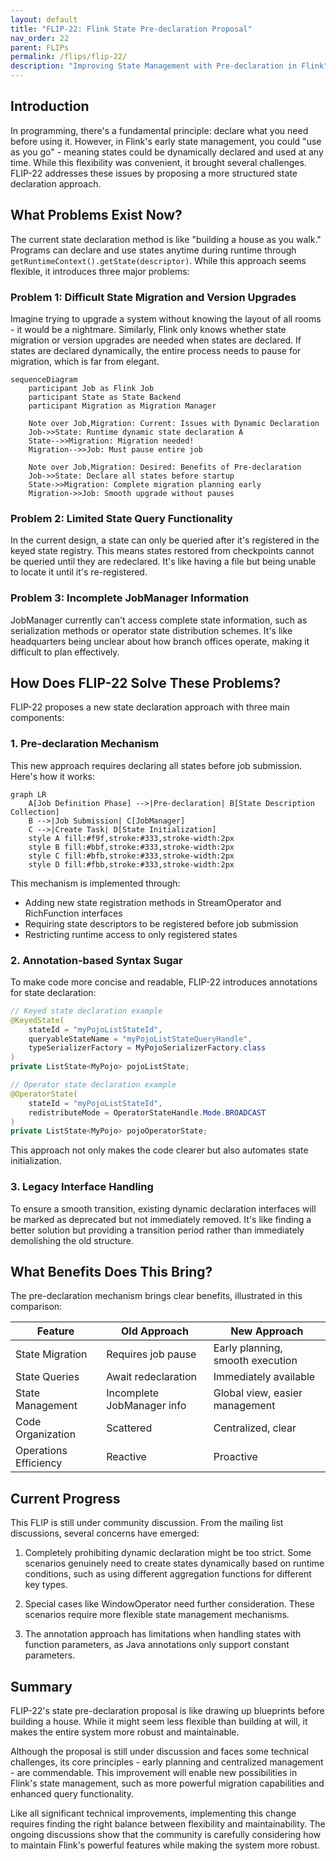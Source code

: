 ```yaml
---
layout: default
title: "FLIP-22: Flink State Pre-declaration Proposal"
nav_order: 22
parent: FLIPs
permalink: /flips/flip-22/
description: "Improving State Management with Pre-declaration in Flink"
---
```


## Introduction

In programming, there's a fundamental principle: declare what you need before using it. However, in Flink's early state management, you could "use as you go" - meaning states could be dynamically declared and used at any time. While this flexibility was convenient, it brought several challenges. FLIP-22 addresses these issues by proposing a more structured state declaration approach.

## What Problems Exist Now?

The current state declaration method is like "building a house as you walk." Programs can declare and use states anytime during runtime through `getRuntimeContext().getState(descriptor)`. While this approach seems flexible, it introduces three major problems:

### Problem 1: Difficult State Migration and Version Upgrades
Imagine trying to upgrade a system without knowing the layout of all rooms - it would be a nightmare. Similarly, Flink only knows whether state migration or version upgrades are needed when states are declared. If states are declared dynamically, the entire process needs to pause for migration, which is far from elegant.

```mermaid
sequenceDiagram
    participant Job as Flink Job
    participant State as State Backend
    participant Migration as Migration Manager
    
    Note over Job,Migration: Current: Issues with Dynamic Declaration
    Job->>State: Runtime dynamic state declaration A
    State-->>Migration: Migration needed!
    Migration-->>Job: Must pause entire job
    
    Note over Job,Migration: Desired: Benefits of Pre-declaration
    Job->>State: Declare all states before startup
    State->>Migration: Complete migration planning early
    Migration->>Job: Smooth upgrade without pauses
```

### Problem 2: Limited State Query Functionality
In the current design, a state can only be queried after it's registered in the keyed state registry. This means states restored from checkpoints cannot be queried until they are redeclared. It's like having a file but being unable to locate it until it's re-registered.

### Problem 3: Incomplete JobManager Information
JobManager currently can't access complete state information, such as serialization methods or operator state distribution schemes. It's like headquarters being unclear about how branch offices operate, making it difficult to plan effectively.

## How Does FLIP-22 Solve These Problems?

FLIP-22 proposes a new state declaration approach with three main components:

### 1. Pre-declaration Mechanism

This new approach requires declaring all states before job submission. Here's how it works:

```mermaid
graph LR
    A[Job Definition Phase] -->|Pre-declaration| B[State Description Collection]
    B -->|Job Submission| C[JobManager]
    C -->|Create Task| D[State Initialization]
    style A fill:#f9f,stroke:#333,stroke-width:2px
    style B fill:#bbf,stroke:#333,stroke-width:2px
    style C fill:#bfb,stroke:#333,stroke-width:2px
    style D fill:#fbb,stroke:#333,stroke-width:2px
```

This mechanism is implemented through:
- Adding new state registration methods in StreamOperator and RichFunction interfaces
- Requiring state descriptors to be registered before job submission
- Restricting runtime access to only registered states

### 2. Annotation-based Syntax Sugar

To make code more concise and readable, FLIP-22 introduces annotations for state declaration:

```java
// Keyed state declaration example
@KeyedState(
    stateId = "myPojoListStateId",
    queryableStateName = "myPojoListStateQueryHandle",
    typeSerializerFactory = MyPojoSerializerFactory.class
)
private ListState<MyPojo> pojoListState;

// Operator state declaration example
@OperatorState(
    stateId = "myPojoListStateId",
    redistributeMode = OperatorStateHandle.Mode.BROADCAST
)
private ListState<MyPojo> pojoOperatorState;
```

This approach not only makes the code clearer but also automates state initialization.

### 3. Legacy Interface Handling

To ensure a smooth transition, existing dynamic declaration interfaces will be marked as deprecated but not immediately removed. It's like finding a better solution but providing a transition period rather than immediately demolishing the old structure.

## What Benefits Does This Bring?

The pre-declaration mechanism brings clear benefits, illustrated in this comparison:

| Feature | Old Approach | New Approach |
|---------|-------------|--------------|
| State Migration | Requires job pause | Early planning, smooth execution |
| State Queries | Await redeclaration | Immediately available |
| State Management | Incomplete JobManager info | Global view, easier management |
| Code Organization | Scattered | Centralized, clear |
| Operations Efficiency | Reactive | Proactive |

## Current Progress

This FLIP is still under community discussion. From the mailing list discussions, several concerns have emerged:

1. Completely prohibiting dynamic declaration might be too strict. Some scenarios genuinely need to create states dynamically based on runtime conditions, such as using different aggregation functions for different key types.

2. Special cases like WindowOperator need further consideration. These scenarios require more flexible state management mechanisms.

3. The annotation approach has limitations when handling states with function parameters, as Java annotations only support constant parameters.

## Summary

FLIP-22's state pre-declaration proposal is like drawing up blueprints before building a house. While it might seem less flexible than building at will, it makes the entire system more robust and maintainable.

Although the proposal is still under discussion and faces some technical challenges, its core principles - early planning and centralized management - are commendable. This improvement will enable new possibilities in Flink's state management, such as more powerful migration capabilities and enhanced query functionality.

Like all significant technical improvements, implementing this change requires finding the right balance between flexibility and maintainability. The ongoing discussions show that the community is carefully considering how to maintain Flink's powerful features while making the system more robust.
